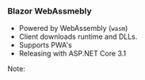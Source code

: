 ### Blazor WebAssmebly

- Powered by WebAssembly (`wasm`)
- Client downloads runtime and DLLs.
- Supports PWA's
- Releasing with ASP.NET Core 3.1


Note:

